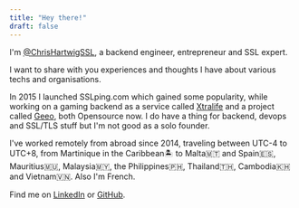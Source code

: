 ```yaml
---
title: "Hey there!"
draft: false
---
```


I'm [@ChrisHartwigSSL](https://twitter.com/ChrisHartwigSSL), a backend engineer, entrepreneur and SSL expert.

I want to share with you experiences and thoughts I have about various techs and organisations.

In 2015 I launched SSLping.com which gained some popularity, while working on a gaming backend as a service called [Xtralife](https://github.com/xtralifecloud) and a project called [Geeo](https://github.com/GeeoIO), both Opensource now. I do have a thing for backend, devops and SSL/TLS stuff but I'm not good as a solo founder.

I've worked remotely from abroad since 2014, traveling between UTC-4 to UTC+8, from Martinique in the Caribbean🏝️ to Malta🇲🇹 and Spain🇪🇸, Mauritius🇲🇺, Malaysia🇲🇾, the Philippines🇵🇭, Thailand🇹🇭, Cambodia🇰🇭 and Vietnam🇻🇳. Also I'm French.

Find me on [LinkedIn](https://www.linkedin.com/in/christophe-hartwig-ba228a5/) or [GitHub](https://github.com/chrisDeFouRire).
